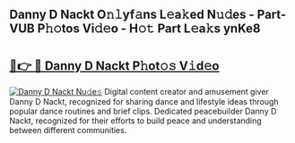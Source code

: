 ## Danny D Nackt O𝚗𝚕yf𝚊ns L𝚎a𝚔ed N𝚞𝚍es - Part-VUB P𝚑𝚘tos Vi𝚍𝚎o - H𝚘𝚝 Part L𝚎a𝚔s ynKe8

# <h2><a href="http://kfa0wq.oniu.top/?m=Danny+D+Nackt">🔗👉 🔴 Danny D Nackt P𝚑ot𝚘𝚜 V𝚒d𝚎o</a></h2>

[![Danny D Nackt Nu𝚍e𝚜](https://i.imgur.com/0qMVB7G.gif)](http://kfa0wq.oniu.top/?m=Danny+D+Nackt)
Digital content creator and amusement giver Danny D Nackt, recognized for sharing dance and lifestyle ideas through popular dance routines and brief clips. Dedicated peacebuilder Danny D Nackt, recognized for their efforts to build peace and understanding between different communities.  
